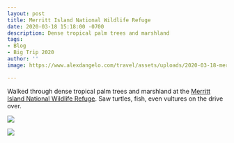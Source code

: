 ```yaml
---
layout: post
title: Merritt Island National Wildlife Refuge
date: 2020-03-18 15:18:00 -0700
description: Dense tropical palm trees and marshland
tags:
- Blog
- Big Trip 2020
author: ''
image: https://www.alexdangelo.com/travel/assets/uploads/2020-03-18-merritt-island-national-wildlife-reserve-palm-fish.jpg

---
```

Walked through dense tropical palm trees and marshland at the [Merritt Island National Wildlife Refuge](https://www.fws.gov/refuge/Merritt_Island/). Saw turtles, fish, even vultures on the drive over. 

![](https://www.alexdangelo.com/travel/assets/uploads/2020-03-18-merritt-island-national-wildlife-reserve-palms.jpg)

![](https://www.alexdangelo.com/travel/assets/uploads/2020-03-18-merritt-island-national-wildlife-reserve-map.jpg)